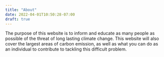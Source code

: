 ```yaml
---
title: "About"
date: 2022-04-01T10:50:28-07:00
draft: true
---
```

The purpose of this website is to inform and educate as many people as
possible of the threat of long lasting climate change. This website will
also cover the largest areas of carbon emission, as well as what you can
do as an individual to contribute to tackling this difficult problem.
